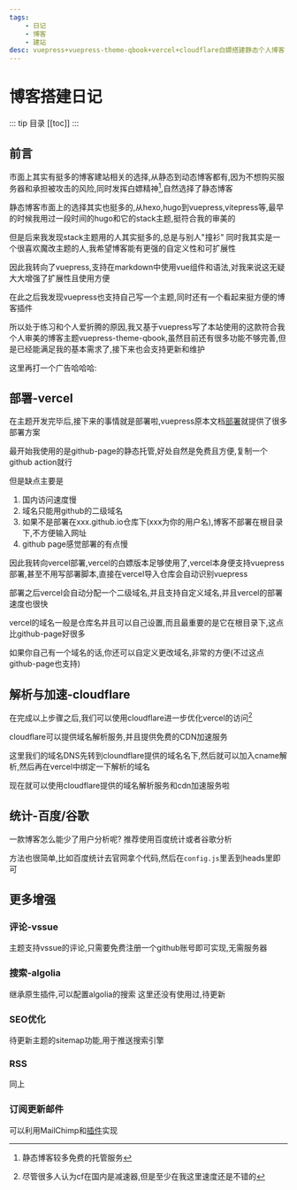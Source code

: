 ```yaml
---
tags: 
    - 日记
    - 博客
    - 建站
desc: vuepress+vuepress-theme-qbook+vercel+cloudflare白嫖搭建静态个人博客
---
```


# 博客搭建日记
::: tip 目录
[[toc]]
:::

## 前言
市面上其实有挺多的博客建站相关的选择,从静态到动态博客都有,因为不想购买服务器和承担被攻击的风险,同时发挥白嫖精神[^1],自然选择了静态博客

[^1]: 静态博客较多免费的托管服务


静态博客市面上的选择其实也挺多的,从hexo,hugo到vuepress,vitepress等,最早的时候我用过一段时间的hugo和它的stack主题,挺符合我的审美的

但是后来我发现stack主题用的人其实挺多的,总是与别人"撞衫"
同时我其实是一个很喜欢魔改主题的人,我希望博客能有更强的自定义性和可扩展性

因此我转向了vuepress,支持在markdown中使用vue组件和语法,对我来说这无疑大大增强了扩展性且使用方便

在此之后我发现vuepress也支持自己写一个主题,同时还有一个看起来挺方便的博客插件

所以处于练习和个人爱折腾的原因,我又基于vuepress写了本站使用的这款符合我个人审美的博客主题vuepress-theme-qbook,虽然目前还有很多功能不够完善,但是已经能满足我的基本需求了,接下来也会支持更新和维护

这里再打一个广告哈哈哈:

<LinkCard title="本站博客主题" link="https://qbook.open17.vip/" desc="本博客基于vuepress-theme-qbook搭建" />

<div style="clear:both"></div>

## 部署-vercel
在主题开发完毕后,接下来的事情就是部署啦,vuepress原本文档[部署](https://vuepress.vuejs.org/guide/deploy.html)就提供了很多部署方案

最开始我使用的是github-page的静态托管,好处自然是免费且方便,复制一个github action就行

但是缺点主要是

1. 国内访问速度慢
2. 域名只能用github的二级域名
3. 如果不是部署在xxx.github.io仓库下(xxx为你的用户名),博客不部署在根目录下,不方便输入网址
4. github page感觉部署的有点慢

因此我转向vercel部署,vercel的白嫖版本足够使用了,vercel本身便支持vuepress部署,甚至不用写部署脚本,直接在vercel导入仓库会自动识别vuepress

部署之后vercel会自动分配一个二级域名,并且支持自定义域名,并且vercel的部署速度也很快

vercel的域名一般是仓库名并且可以自己设置,而且最重要的是它在根目录下,这点比github-page好很多

如果你自己有一个域名的话,你还可以自定义更改域名,非常的方便(不过这点github-page也支持)

## 解析与加速-cloudflare

在完成以上步骤之后,我们可以使用cloudflare进一步优化vercel的访问[^2]

[^2]: 尽管很多人认为cf在国内是减速器,但是至少在我这里速度还是不错的

cloudflare可以提供域名解析服务,并且提供免费的CDN加速服务

这里我们的域名DNS先转到cloundflare提供的域名名下,然后就可以加入cname解析,然后再在vercel中绑定一下解析的域名

现在就可以使用cloudflare提供的域名解析服务和cdn加速服务啦

## 统计-百度/谷歌
一款博客怎么能少了用户分析呢?
推荐使用百度统计或者谷歌分析

方法也很简单,比如百度统计去官网拿个代码,然后在`config.js`里丢到heads里即可

## 更多增强
### 评论-vssue
主题支持vssue的评论,只需要免费注册一个github账号即可实现,无需服务器

### 搜索-algolia
继承原生插件,可以配置algolia的搜索
这里还没有使用过,待更新

### SEO优化
待更新主题的sitemap功能,用于推送搜索引擎

### RSS
同上

### 订阅更新邮件
可以利用MailChimp和[插件](https://vuepress-plugin-mailchimp.billyyyyy3320.com/#install)实现



